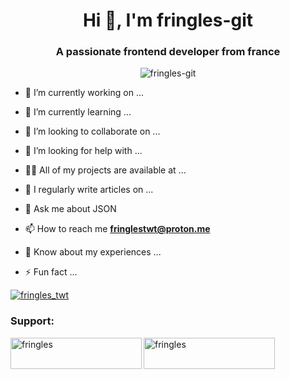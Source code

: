 <h1 align="center">Hi 👋, I'm fringles-git</h1>
<h3 align="center">A passionate frontend developer from france</h3>

<p align="center"> <img src="https://komarev.com/ghpvc/?username=fringles-git&label=Profile%20views&color=0e75b6&style=flat" alt="fringles-git" /> </p>

- 🔭 I’m currently working on ...

- 🌱 I’m currently learning ...

- 👯 I’m looking to collaborate on ...

- 🤝 I’m looking for help with ...

- 👨‍💻 All of my projects are available at ...

- 📝 I regularly write articles on ...

- 💬 Ask me about JSON

- 📫 How to reach me **fringlestwt@proton.me**

- 📄 Know about my experiences ...

- ⚡ Fun fact ...

<p align="left"> <a href="https://twitter.com/fringles_twt" target="blank"><img src="https://img.shields.io/twitter/follow/fringles_twt?logo=twitter&style=for-the-badge" alt="fringles_twt" /></a> </p>

<h3 align="left">Support:</h3>
<p><a href="https://www.buymeacoffee.com/fringles"> <img align="left" src="https://cdn.buymeacoffee.com/buttons/v2/default-yellow.png" height="50" width="210" alt="fringles" /></a><a href="https://ko-fi.com/fringles"> <img align="left" src="https://cdn.ko-fi.com/cdn/kofi3.png?v=3" height="50" width="210" alt="fringles" /></a></p><br><br>
